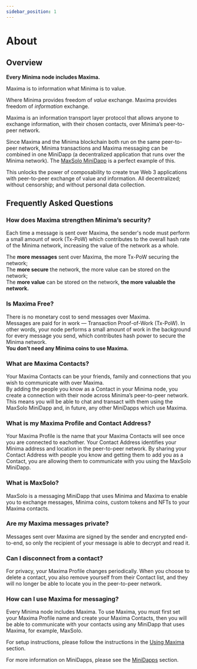 ```yaml
---
sidebar_position: 1
---
```


# About

## Overview

**Every Minima node includes Maxima.**

Maxima is to information what Minima is to value.

Where Minima provides freedom of *value* exchange. Maxima provides freedom of *information* exchange.

Maxima is an information transport layer protocol that allows anyone to exchange information, with their chosen contacts, over Minima’s peer-to-peer network.<br/>

Since Maxima and the Minima blockchain both run on the same peer-to-peer network, Minima transactions and Maxima messaging can be combined in one MiniDapp (a decentralized application that runs over the Minima network).  The [MaxSolo MiniDapp](/docs/learn/minidapps/minidappsintro#4-maxsolo) is a perfect example of this.

This unlocks the power of composability to create true Web 3 applications with peer-to-peer exchange of value and information. All decentralized; without censorship; and without personal data collection.

## Frequently Asked Questions

### How does Maxima strengthen Minima’s security?

Each time a message is sent over Maxima, the sender's node must perform a small amount of work (Tx-PoW) which contributes to the overall hash rate of the Minima network, increasing the value of the network as a whole.

The **more messages** sent over Maxima, the more Tx-PoW securing the network;<br/> 
The **more secure** the network, the more value can be stored on the network;<br/> 
The **more value** can be stored on the network, **the more valuable the network.**<br/> 

### Is Maxima Free?
There is no monetary cost to send messages over Maxima. <br/>
Messages are paid for in work — Transaction Proof-of-Work (Tx-PoW). In other words, your node performs a small amount of work in the background for every message you send, which contributes hash power to secure the Minima network.<br/>
**You don’t need any Minima coins to use Maxima.**

### What are Maxima Contacts?
Your Maxima Contacts can be your friends, family and connections that you wish to communicate with over Maxima.<br/>
By adding the people you know as a Contact in your Minima node, you create a connection with their node across Minima’s peer-to-peer network. This means you will be able to chat and transact with them using the MaxSolo MiniDapp and, in future, any other MiniDapps which use Maxima.<br/>

### What is my Maxima Profile and Contact Address?
Your Maxima Profile is the name that your Maxima Contacts will see once you are connected to eachother. 
Your Contact Address identifies your Minima address and location in the peer-to-peer network. By sharing your Contact Address with people you know and getting them to add you as a Contact, you are allowing them to communicate with you using the MaxSolo MiniDapp.

### What is MaxSolo?
MaxSolo is a messaging MiniDapp that uses Minima and Maxima to enable you to exchange messages, Minima coins, custom tokens and NFTs to your Maxima contacts.

### Are my Maxima messages private?
Messages sent over Maxima are signed by the sender and encrypted end-to-end, so only the recipient of your message is able to decrypt and read it.

### Can I disconnect from a contact?
For privacy, your Maxima Profile changes periodically. When you choose to delete a contact, you also remove yourself from their Contact list, and they will no longer be able to locate you in the peer-to-peer network.

### How can I use Maxima for messaging?
Every Minima node includes Maxima. To use Maxima, you must first set your Maxima Profile name and create your Maxima Contacts, then you will be able to communicate with your contacts using any MiniDapp that uses Maxima, for example, MaxSolo.

For setup instructions, please follow the instructions in the [Using Maxima](/docs/runanode/usingmaxima) section.

For more information on MiniDapps, please see the [MiniDapps](/docs/learn/minidapps/minidappsintro) section.